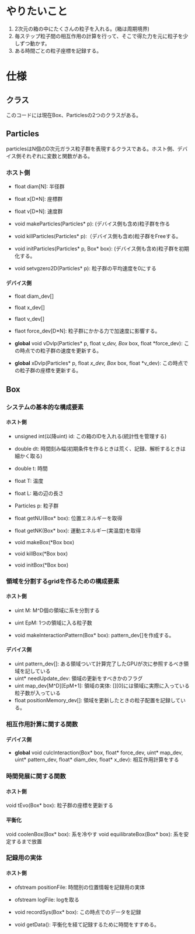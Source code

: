 # やりたいこと
1. 2次元の箱の中にたくさんの粒子を入れる。(箱は周期境界)
1. 毎ステップ粒子間の相互作用の計算を行って、そこで得た力を元に粒子を少しずつ動かす。
1. ある時間ごとの粒子座標を記録する。

# 仕様
## クラス
このコードには現在Box、Particlesの2つのクラスがある。

## Particles
particlesはN個のD次元ガラス粒子群を表現するクラスである。ホスト側、デバイス側それぞれに変数と関数がある。

### ホスト側
- float diam[N]: 半径群
- float x[D*N]: 座標群
- float v[D*N]: 速度群

- void makeParticles(Particles* p): (デバイス側も含め)粒子群を作る
- void killParticles(Particles* p):（デバイス側も含め)粒子群をFreeする。
- void initParticles(Particles* p, Box* box): (デバイス側も含め)粒子群を初期化する。

- void setvgzero2D(Particles* p): 粒子群の平均速度を0にする

#### デバイス側
- float diam_dev[]
- float x_dev[]
- flaot v_dev[]
- flaot force_dev[D*N]: 粒子群にかかる力で加速度に影響する。

- __global__ void vDvlp(Particles* p, float *v_dev, Box* box, float *force_dev): この時点での粒子群の速度を更新する。
- __global__ xDvlp(Particles* p, float *x_dev, Box* box, float *v_dev): この時点での粒子群の座標を更新する。

## Box
### システムの基本的な構成要素
#### ホスト側
- unsigned int(以降uint) id: この箱のIDを入れる(統計性を管理する)
- double dt: 時間刻み幅(初期条件を作るときは荒く、記録、解析するときは細かく取る)
- double t: 時間
- float T: 温度
- float L: 箱の辺の長さ
- Particles p: 粒子群

- float getNU(Box* box): 位置エネルギーを取得
- float getNK(Box* box): 運動エネルギー(実温度)を取得

- void makeBox(*Box box)
- void killBox(*Box box)
- void initBox(*Box box)

### 領域を分割するgridを作るための構成要素
#### ホスト側
- uint M: M^D個の領域に系を分割する
- uint EpM: 1つの領域に入る粒子数

- void makeInteractionPattern(Box* box): pattern_dev[]を作成する。

#### デバイス側
- uint pattern_dev[]: ある領域ついて計算完了したGPUが次に参照するべき領域を記している
- uint* needUpdate_dev: 領域の更新をすべきかのフラグ
- uint map_dev[M^D][EpM+1]: 領域の実体: [][0]には領域に実際に入っている粒子数が入っている
- float positionMemory_dev[]: 領域を更新したときの粒子配置を記録している。

### 相互作用計算に関する関数
#### デバイス側
- __global__ void culcInteraction(Box* box, float* force_dev, uint* map_dev, uint* pattern_dev, float* diam_dev, float* x_dev): 相互作用計算をする

### 時間発展に関する関数
#### ホスト側
void tEvo(Box* box): 粒子群の座標を更新する

#### 平衡化
void coolenBox(Box* box): 系を冷やす
void equilibrateBox(Box* box): 系を安定するまで放置

### 記録用の実体
#### ホスト側
- ofstream positionFile: 時間別の位置情報を記録用の実体
- ofstream logFile: logを取る

- void recordSys(Box* box): この時点でのデータを記録
- void getData(): 平衡化を経て記録するために時間をすすめる。